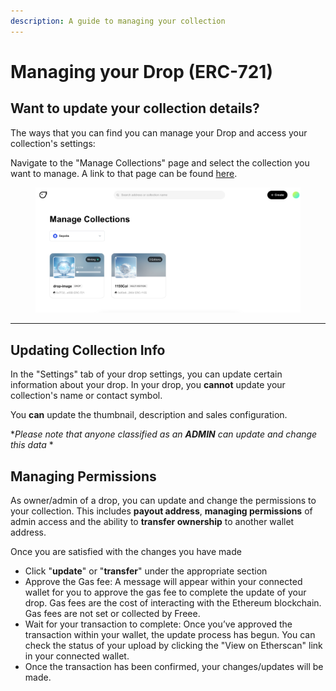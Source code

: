 ```yaml
---
description: A guide to managing your collection
---
```


# Managing your Drop (ERC-721)

## Want to update your collection details?

The ways that you can find you can manage your Drop and access your collection's settings:

Navigate to the "Manage Collections" page and select the collection you want to manage. A link to that page can be found [here](https://freee.xyz/manage).

<figure><img src="../../.gitbook/assets/image (5).png" alt=""><figcaption></figcaption></figure>

***

## Updating Collection Info

In the "Settings" tab of your drop settings, you can update certain information about your drop. In your drop, you **cannot** update your collection's name or contact symbol.

You **can** update the thumbnail, description and sales configuration.

\*_Please note that anyone classified as an **ADMIN** can update and change this data_ \*

## Managing Permissions

As owner/admin of a drop, you can update and change the permissions to your collection. This includes **payout address**, **managing permissions** of admin access and the ability to **transfer ownership** to another wallet address.

Once you are satisfied with the changes you have made

* Click "**update**" or "**transfer**" under the appropriate section
* Approve the Gas fee: A message will appear within your connected wallet for you to approve the gas fee to complete the update of your drop. Gas fees are the cost of interacting with the Ethereum blockchain. Gas fees are not set or collected by Freee.
* Wait for your transaction to complete: Once you’ve approved the transaction within your wallet, the update process has begun. You can check the status of your upload by clicking the "View on Etherscan" link in your connected wallet.
* Once the transaction has been confirmed, your changes/updates will be made.
